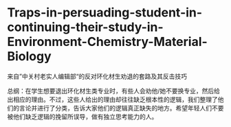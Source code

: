 # Traps-in-persuading-student-in-continuing-their-study-in-Environment-Chemistry-Material-Biology

来自”中关村老实人编辑部“的反对环化材生劝退的套路及其反击技巧

总纲：在学生想要退出环化材生类专业时，有些人会劝他/她不要换专业，然后给出相应的理由。不过，这些人给出的理由却往往缺乏根本性的逻辑，我们整理了他们的言论并进行了分类，告诉大家他们的逻辑真正缺失的地方。希望年轻人们不要被他们缺乏逻辑的挽留所误导，做有独立思考能力的人。
